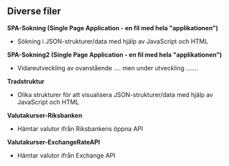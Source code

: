 ## Diverse filer

__SPA-Sokning (Single Page Application - en fil med hela "applikationen")__
- Sökning i JSON-strukturer/data med hjälp av JavaScript och HTML

__SPA-Sokning2 (Single Page Application - en fil med hela "applikationen")__
- Vidareutveckling av ovanstående .... men under utveckling .......

__Tradstruktur__
- Olika strukturer för att visualisera JSON-strukturer/data med hjälp av JavaScript och HTML

__Valutakurser-Riksbanken__
- Hämtar valutor ifrån Riksbankens öppna API

__Valutakurser-ExchangeRateAPI__
- Hämtar valutor ifrån Exchange API
